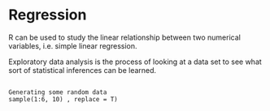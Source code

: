 Regression 
==============================
R can be used to study the linear relationship between two numerical variables, i.e. simple linear regression.


Exploratory data analysis is the process of looking at a data set to see what sort of statistical inferences can be learned.




<pre><code>
Generating some random data
sample(1:6, 10) , replace = T)
</code></pre>
